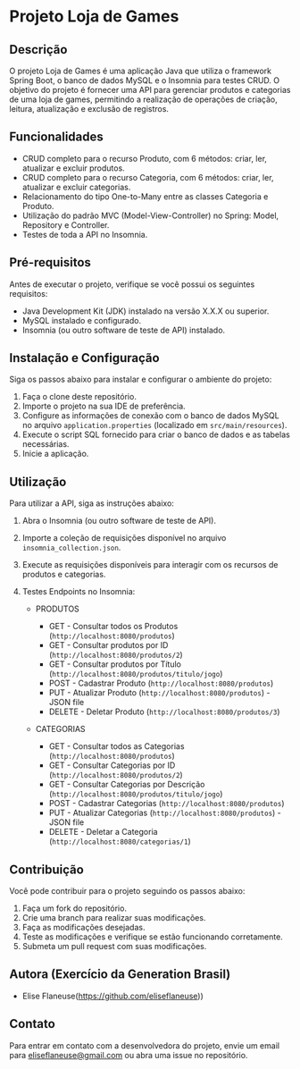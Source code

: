 # Projeto Loja de Games

## Descrição
O projeto Loja de Games é uma aplicação Java que utiliza o framework Spring Boot, o banco de dados MySQL e o Insomnia para testes CRUD. 
O objetivo do projeto é fornecer uma API para gerenciar produtos e categorias de uma loja de games, permitindo a realização de operações de criação, 
leitura, atualização e exclusão de registros.

## Funcionalidades
- CRUD completo para o recurso Produto, com 6 métodos: criar, ler, atualizar e excluir produtos.
- CRUD completo para o recurso Categoria, com 6 métodos: criar, ler, atualizar e excluir categorias.
- Relacionamento do tipo One-to-Many entre as classes Categoria e Produto.
- Utilização do padrão MVC (Model-View-Controller) no Spring: Model, Repository e Controller.
- Testes de toda a API no Insomnia.

## Pré-requisitos
Antes de executar o projeto, verifique se você possui os seguintes requisitos:
- Java Development Kit (JDK) instalado na versão X.X.X ou superior.
- MySQL instalado e configurado.
- Insomnia (ou outro software de teste de API) instalado.

## Instalação e Configuração
Siga os passos abaixo para instalar e configurar o ambiente do projeto:

1. Faça o clone deste repositório.
2. Importe o projeto na sua IDE de preferência.
3. Configure as informações de conexão com o banco de dados MySQL no arquivo `application.properties` (localizado em `src/main/resources`).
4. Execute o script SQL fornecido para criar o banco de dados e as tabelas necessárias.
5. Inicie a aplicação.

## Utilização
Para utilizar a API, siga as instruções abaixo:

1. Abra o Insomnia (ou outro software de teste de API).
2. Importe a coleção de requisições disponível no arquivo `insomnia_collection.json`.
3. Execute as requisições disponíveis para interagir com os recursos de produtos e categorias.
4. Testes Endpoints no Insomnia:

   - PRODUTOS
     - GET - Consultar todos os Produtos (`http://localhost:8080/produtos`)
     - GET - Consultar produtos por ID (`http://localhost:8080/produtos/2`)
     - GET - Consultar produtos por Título (`http://localhost:8080/produtos/titulo/jogo`)
     - POST - Cadastrar Produto (`http://localhost:8080/produtos`)
     - PUT - Atualizar Produto (`http://localhost:8080/produtos`) - JSON file
     - DELETE - Deletar Produto (`http://localhost:8080/produtos/3`)

   - CATEGORIAS
     - GET - Consultar todos as Categorias (`http://localhost:8080/produtos`)
     - GET - Consultar Categorias por ID (`http://localhost:8080/produtos/2`)
     - GET - Consultar Categorias por Descrição (`http://localhost:8080/produtos/titulo/jogo`)
     - POST - Cadastrar Categorias (`http://localhost:8080/produtos`)
     - PUT - Atualizar Categorias (`http://localhost:8080/produtos`) - JSON file
     - DELETE - Deletar a Categoria (`http://localhost:8080/categorias/1`)


## Contribuição
Você pode contribuir para o projeto seguindo os passos abaixo:

1. Faça um fork do repositório.
2. Crie uma branch para realizar suas modificações.
3. Faça as modificações desejadas.
4. Teste as modificações e verifique se estão funcionando corretamente.
5. Submeta um pull request com suas modificações.

## Autora (Exercício da Generation Brasil)

- Elise Flaneuse(https://github.com/eliseflaneuse))

## Contato
Para entrar em contato com a desenvolvedora do projeto, envie um email para [eliseflaneuse@gmail.com](mailto:eliseflaneuse@gmail.com) ou abra uma issue no repositório.

